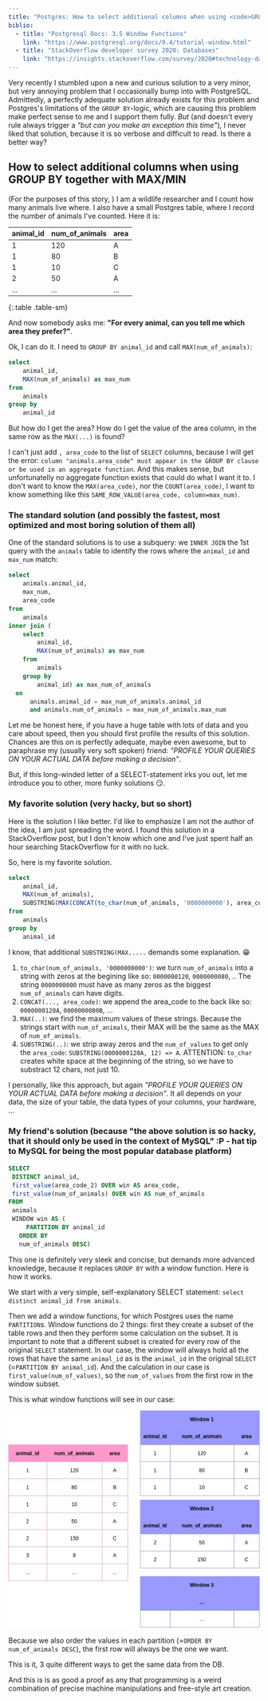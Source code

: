 ```yaml
---
title: "Postgres: How to select additional columns when using <code>GROUP BY</code> together with <code>MAX</code>/<code>MIN</code>"
biblio:
  - title: "Postgresql Docs: 3.5 Window Functions"
    link: "https://www.postgresql.org/docs/9.4/tutorial-window.html"
  - title: "StackOverflow developer survey 2020: Databases"
    link: "https://insights.stackoverflow.com/survey/2020#technology-databases"
---
```



Very recently I stumbled upon a new and curious solution to a very minor, but very annoying problem that I occasionally bump into with PostgreSQL. Admittedly, a perfectly adequate solution already exists for this problem and Postgres's limitations of the `GROUP BY`-logic, which are causing this problem make perfect sense to me and I support them fully. *But* (and doesn't every rule always trigger a *"but can you make an exception this time"*), I never liked that solution, because it is so verbose and difficult to read. Is there a better way?

## How to select additional columns when using GROUP BY together with MAX/MIN

(For the purposes of this story, ) I am a wildlife researcher and I count how many animals live where. I also have a small Postgres table, where I record the number of animals I've counted. Here it is:

| animal_id | num_of_animals | area |
|-----------|----------------|------|
| 1         | 120            | A    |
| 1         | 80             | B    |
| 1         | 10             | C    |
| 2         | 50             | A    |
| ...       | ...            | ...  |
{:.table .table-sm}

And now somebody asks me: **"For every animal, can you tell me which area they prefer?"**.

Ok, I can do it. I need to `GROUP BY animal_id` and call `MAX(num_of_animals)`:

```sql
select
	animal_id,
	MAX(num_of_animals) as max_num
from
	animals
group by
	animal_id
```

But how do I get the area? How do I get the value of the area column, in the same row as the `MAX(...)` is found?

I can't just add `, area_code` to the list of `SELECT` columns, because I will get the error: `column "animals.area_code" must appear in the GROUP BY clause or be used in an aggregate function`. And this makes sense, but unfortunatelly no aggregate function exists that could do what I want it to. I don't want to know the `MAX(area_code)`, nor the `COUNT(area_code)`, I want to know something like this `SAME_ROW_VALUE(area_code, column=max_num)`.


### The standard solution (and possibly the fastest, most optimized and most boring solution of them all)

One of the standard solutions is to use a subquery: we `INNER JOIN` the 1st query with the `animals` table to identify the rows where the `animal_id` and `max_num` match:

```sql
select
	animals.animal_id,
	max_num,
	area_code
from
	animals
inner join (
	select
		animal_id,
		MAX(num_of_animals) as max_num
	from
		animals
	group by
		animal_id) as max_num_of_animals
  on
	  animals.animal_id = max_num_of_animals.animal_id
	  and animals.num_of_animals = max_num_of_animals.max_num
```

Let me be honest here, if you have a huge table with lots of data and you care about speed, then you should first profile the results of this solution. Chances are this on is perfectly adequate, maybe even awesome, but to paraphrase my (usually very soft spoken) friend: *"PROFILE YOUR QUERIES ON YOUR ACTUAL DATA before making a decision"*.

But, if this long-winded letter of a SELECT-statement irks you out, let me introduce you to other, more funky solutions 😏.


### My favorite solution (very hacky, but so short)

Here is the solution I like better. I'd like to emphasize I am not the author of the idea, I am just spreading the word. I found this solution in a StackOverflow post, but I don't know which one and I've just spent half an hour searching StackOverflow for it with no luck.

So, here is my favorite solution.

```sql
select
	animal_id,
	MAX(num_of_animals),
	SUBSTRING(MAX(CONCAT(to_char(num_of_animals, '0000000000'), area_code)), 12) AS "area_code"
from
	animals
group by
	animal_id
```

I know, that additional `SUBSTRING(MAX.....` demands some explanation. 😁

1. `to_char(num_of_animals, '0000000000')`: we turn `num_of_animals` into a string with zeros at the begining like so: `0000000120`, `0000000080`, ..
   The string `0000000000` must have as many zeros as the biggest `num_of_animals` can have digits.
2. `CONCAT(..., area_code)`: we append the area_code to the back like so: `0000000120A`, `0000000080B`, ...
3. `MAX(..)`: we find the maximum values of these strings. Because the strings start with `num_of_animals`, their MAX will be the same as the MAX of `num_of_animals`.
4. `SUBSTRING(..)`: we strip away zeros and the `num_of_values` to get only the `area_code`: `SUBSTRING(0000000120A, 12) => A`. ATTENTION: `to_char` creates white space at the beginning of the string, so we have to substract 12 chars, not just 10.

I personally, like this approach, but again *"PROFILE YOUR QUERIES ON YOUR ACTUAL DATA before making a decision"*. It all depends on your data, the size of your table, the data types of your columns, your hardware, ...

### My friend's solution (because "the above solution is so hacky, that it should only be used in the context of MySQL" :P - hat tip to MySQL for being the most popular database platform)

```sql
SELECT
 DISTINCT animal_id,
 first_value(area_code_2) OVER win AS area_code,
 first_value(num_of_animals) OVER win AS num_of_animals
FROM
 animals
 WINDOW win AS (
	 PARTITION BY animal_id
   ORDER BY
   num_of_animals DESC)
```

This one is definitely very sleek and concise, but demands more advanced knowledge, because it replaces `GROUP BY` with a window function. Here is how it works.

We start with a very simple, self-explanatory SELECT statement: `select distinct animal_id from animals`.

Then we add a window functions, for which Postgres uses the name `PARTITION`s. Window functions do 2 things: first they create a subset of the table rows and then they perform some calculation on the subset. It is important to note that a different subset is created for every row of the original `SELECT` statement. In our case, the window will always hold all the rows that have the same `animal_id` as is the `animal_id` in the original `SELECT` (=`PARTITION BY animal_id`). And the calculation in our case is `first_value(num_of_values)`, so the `num_of_values` from the first row in the window subset.

This is what window functions will see in our case:

![Postgres window function](/assets/Postgres-window.jpg)

Because we also order the values in each partition (=`ORDER BY num_of_animals DESC`), the first row will always be the one we want.

This is it, 3 quite different ways to get the same data from the DB.

And this is is as good a proof as any that programming is a weird combination of precise machine manipulations and free-style art creation.
